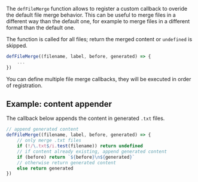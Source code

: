 
The `defFileMerge` function allows to register a custom callback to overide the default file merge behavior.
This can be useful to merge files in a different way than the default one, for example to merge files in a different format than the default one.

The function is called for all files; return the merged content or `undefined` is skipped.

```js
defFileMerge((filename, label, before, generated) => {
    ...
})
```

You can define multiple file merge callbacks, they will be executed in order of registration.

## Example: content appender

The callback below appends the content in generated `.txt` files.

```js
// append generated content
defFileMerge((filename, label, before, generated) => {
    // only merge .txt files
    if (!/\.txt$/i.test(filename)) return undefined
    // if content already existing, append generated content
    if (before) return `${before}\n${generated}`
    // otherwise return generated content
    else return generated
})
```
